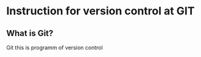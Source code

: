 # **Instruction for version control at GIT**
## What is Git?

Git this is programm of version control


